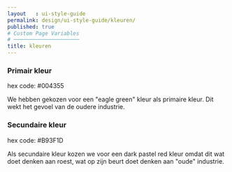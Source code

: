 ```yaml
---
layout   : ui-style-guide
permalink: design/ui-style-guide/kleuren/
published: true
# Custom Page Variables
# ─────────────────────
title: kleuren
---
```


<div class="container">
    <h3> Primair kleur </h3>
    <div class="row mt-2">
        <div class="col-6 p-4 primary-color">
            <p class="hex_code text-center"> hex code: #004355 </p>
        </div>
    </div>
    <div class="row">
        <div class="col-6">
            <p> We hebben gekozen voor een "eagle green" kleur als primaire kleur. Dit wekt het gevoel van de oudere industrie.</p>
        </div>
    </div>
    <h3 class="mt-3"> Secundaire kleur </h3>
    <div class="row mt-3">
        <div class="col-6 p-4 secondary-color">
            <p class="hex_code text-center"> hex code: #B93F1D </p>
    </div>
    <div class="row">
        <div class="col-6">
            <p> Als secundaire kleur kozen we voor een dark pastel red kleur omdat dit wat doet denken aan roest, wat op zijn beurt doet denken aan "oude" industrie. </p>
        </div>
    </div>

